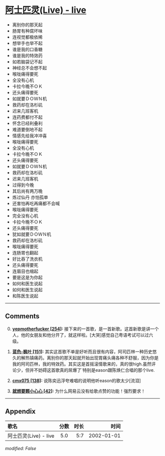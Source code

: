 # [阿士匹灵(Live) - live](https://music.163.com/song?id=67180)

* 离别你的那天起
* 肠胃有种腐坏味
* 连视觉都极依稀
* 想举手也举不起
* 谁是我的口香糖
* 谁是我的特效药
* 如若脑袋记不起
* 神经总不会想不起
* 喉咙痛得要死
* 全没有心机
* 卡拉今晚不ＯＫ
* 还头痛得要死
* 如就要ＤＯＷＮ机
* 救药却在洛杉矶
* 迟来几班客机
* 连药费都付不起
* 怀念已经利叠利
* 难道要倒地不起
* 情感先给我冲冲喜
* 喉咙痛得要死
* 全没有心机
* 卡拉今晚不ＯＫ
* 还头痛得要死
* 如就要ＤＯＷＮ机
* 救药却在洛杉矶
* 迟来几班客机
* 过得到今晚
* 其后尚有两万晚
* 炼过仙丹 亦怕孤单
* 还害怕再吃再痛都不会喊
* 喉咙痛得要死
* 完全没有心机
* 卡拉今晚不ＯＫ
* 还头痛得要死
* 犹如就要ＤＯＷＮ机
* 救药却在洛杉矶
* 喉咙痛得要死
* 连肠胃也翻起
* 好比吞了洗衣机
* 还头痛得要死
* 连眉目也缩起
* 要是这是为你起
* 如何和医生说起
* 如何和医生说起
* 和陈医生说起


---

## Comments
0. **[yepmotherfucker \[254\]](https://music.163.com/#/user/home?id=45504333):** 接下来的一首歌，是一首新歌。这首新歌是讲一个人，他的女朋友和他分开了，就这样啦。[大哭]感觉自己粤语考试可以过六级。

1. **[蓝色-枫叶 \[151\]](https://music.163.com/#/user/home?id=117686513):** 其实这首歌不单是好听而且很有内容，阿司匹林一种历史悠久的解热镇痛药。离别你的那天起就开始出现胃痛头痛各种不舒服，因为你是我的阿司匹林，我的特效药。其实这是首摇滚情歌来的，真的很high.虽然评论少，但并不妨碍这首歌真的屌爆了`特别是eason跟陈焕仁合唱的那个live.

2. **[cmx075 \[138\]](https://music.163.com/#/user/home?id=62536390):** 说陈奕迅浮夸难唱的说明他听eason的歌太少[流泪]

3. **[就想要颗小心心 \[42\]](https://music.163.com/#/user/home?id=108743704):** 为什么网易云没有给歌点赞的功能！强烈要求！



---

## Appendix

|歌名|分数|时长|时间|
|:---|:---:|---:|---:|
|阿士匹灵(Live) - live|5.0|5:7|2002-01-01

*modified: False*